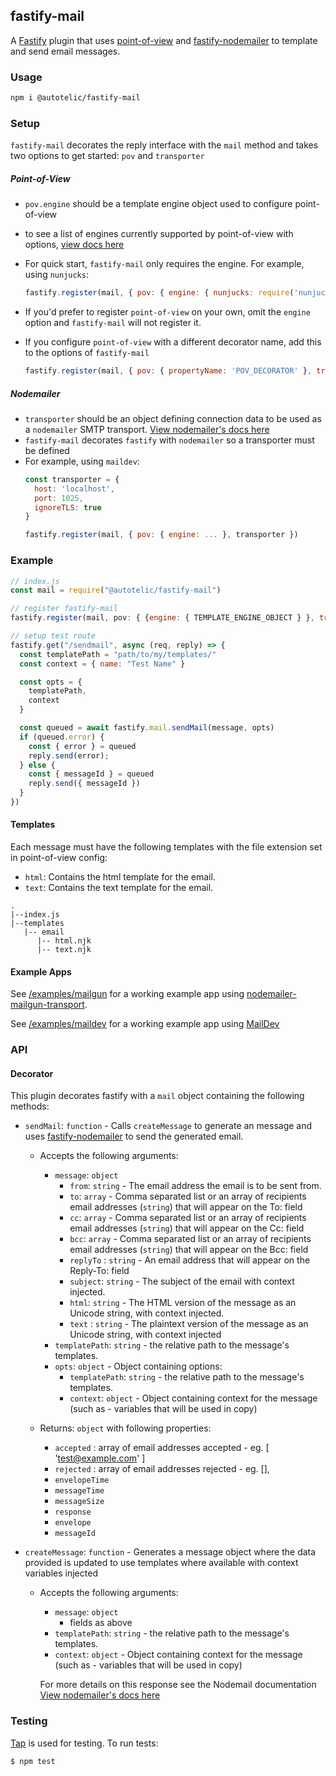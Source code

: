 ## fastify-mail

A [Fastify](https://www.fastify.io/) plugin that uses [point-of-view](https://github.com/fastify/point-of-view#readme) and [fastify-nodemailer](https://github.com/lependu/fastify-nodemailer#readme) to template and send email messages.

### Usage

```sh
npm i @autotelic/fastify-mail
```

### Setup

`fastify-mail` decorates the reply interface with the `mail` method and takes two options to get started: `pov` and `transporter`

##### Point-of-View
- `pov.engine` should be a template engine object used to configure point-of-view
- to see a list of engines currently supported by point-of-view with options, [view docs here](https://github.com/fastify/point-of-view/blob/master/index.d.ts)
- For quick start, `fastify-mail` only requires the engine. For example, using `nunjucks`:

  ```js
  fastify.register(mail, { pov: { engine: { nunjucks: require('nunjucks') } }, transporter: ... })
  ```

- If you'd prefer to register `point-of-view` on your own, omit the `engine` option and `fastify-mail` will not register it.
- If you configure `point-of-view` with a different decorator name, add this to the options of `fastify-mail`
  ```js
  fastify.register(mail, { pov: { propertyName: 'POV_DECORATOR' }, transporter: ... })
  ```

##### Nodemailer
- `transporter` should be an object defining connection data to be used as a `nodemailer` SMTP transport. [View nodemailer's docs here](https://nodemailer.com/smtp/)
- `fastify-mail` decorates `fastify` with `nodemailer` so a transporter must be defined
- For example, using `maildev`:
  ```js
  const transporter = {
    host: 'localhost',
    port: 1025,
    ignoreTLS: true
  }

  fastify.register(mail, { pov: { engine: ... }, transporter })
  ```

### Example

```js
// index.js
const mail = require("@autotelic/fastify-mail")

// register fastify-mail
fastify.register(mail, pov: { {engine: { TEMPLATE_ENGINE_OBJECT } }, transporter: { NODEMAILER_TRANSPORTER_OBJECT } })

// setup test route
fastify.get("/sendmail", async (req, reply) => {
  const templatePath = "path/to/my/templates/"
  const context = { name: "Test Name" }

  const opts = {
    templatePath,
    context
  }

  const queued = await fastify.mail.sendMail(message, opts)
  if (queued.error) {
    const { error } = queued
    reply.send(error);
  } else {
    const { messageId } = queued
    reply.send({ messageId })
  }
})
```

#### Templates
Each message must have the following templates with the file extension set in point-of-view config:
  - `html`: Contains the html template for the email.
  - `text`: Contains the text template for the email.

```
.
|--index.js
|--templates
   |-- email
      |-- html.njk
      |-- text.njk
```

#### Example Apps
See [/examples/mailgun](./examples/mailgun) for a working example app using [nodemailer-mailgun-transport](https://github.com/xr0master/mailgun-nodemailer-transport#readme).

See [/examples/maildev](./examples/maildev) for a working example app using [MailDev](https://maildev.github.io/maildev/)

### API

#### Decorator

This plugin decorates fastify with a `mail` object containing the following methods:

- `sendMail`: `function` - Calls `createMessage` to generate an message and uses [fastify-nodemailer](https://github.com/lependu/fastify-nodemailer) to send the generated email. 
  - Accepts the following arguments: 
    - `message`: `object`
        - `from`: `string` - The email address the email is to be sent from.
        - `to`: `array` - Comma separated list or an array of recipients email addresses (`string`) that will appear on the To: field
        - `cc`: `array` - Comma separated list or an array of recipients email addresses (`string`) that will appear on the Cc: field
        - `bcc`: `array` - Comma separated list or an array of recipients email addresses (`string`) that will appear on the Bcc: field
        - `replyTo` : `string` - An email address that will appear on the Reply-To: field
        - `subject`: `string` - The subject of the email with context injected.
        - `html`: `string` - The HTML version of the message as an Unicode string, with context injected.
        - `text` : `string` - The plaintext version of the message as an Unicode string, with context injected
    - `templatePath`: `string` - the relative path to the message's templates.
    - `opts`: `object` - Object containing options:
      -  `templatePath`:  `string` - the relative path to the message's templates.
      -  `context`: `object` - Object containing context for the message (such as - variables that will be used in copy)

  - Returns: `object` with following properties:
    - `accepted` : array of email addresses accepted - eg. [ 'test@example.com' ]
    - `rejected` : array of email addresses rejected - eg. [],
    - `envelopeTime`
    - `messageTime` 
    - `messageSize` 
    - `response` 
    - `envelope` 
    - `messageId`

- `createMessage`: `function` - Generates a message object where the data provided is updated to use templates where available with context variables injected
  - Accepts the following arguments: 
    - `message`: `object`
      - fields as above
    - `templatePath`: `string` - the relative path to the message's templates.
    - `context`: `object` - Object containing context for the message (such as - variables that will be used in copy)

    For more details on this response see the Nodemail documentation [View nodemailer's docs here](https://nodemailer.com/smtp/)





### Testing

[Tap](https://node-tap.org/) is used for testing. To run tests:
```
$ npm test
```
